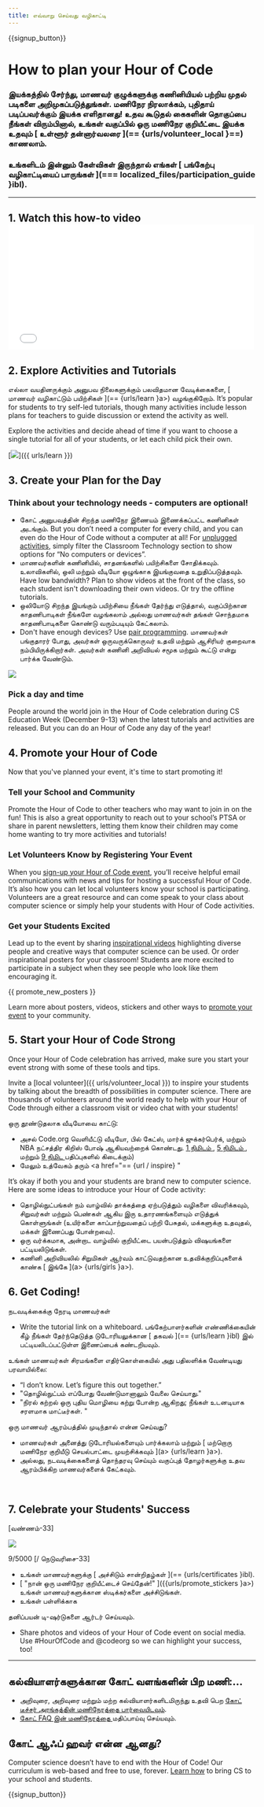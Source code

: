 ```yaml
---
title: எவ்வாறு செய்வது வழிகாட்டி
---
```


{{signup_button}}

# How to plan your Hour of Code

### இயக்கத்தில் சேர்ந்து, மாணவர் குழுக்களுக்கு கணினியியல் பற்றிய முதல் படிகளை அறிமுகப்படுத்துங்கள். மணிநேர நிரலாக்கம், புதிதாய் படிப்பவர்க்கும் இயக்க எளிதானது! உதவ கூடுதல் கைகளின் தொகுப்பை நீங்கள் விரும்பினால், உங்கள் வகுப்பில் ஒரு மணிநேர குறியீட்டை இயக்க உதவும் [ உள்ளூர் தன்னார்வலரை ](== {urls/volunteer_local }==) காணலாம்.

### உங்களிடம் இன்னும் கேள்விகள் இருந்தால் எங்கள் [ பங்கேற்பு வழிகாட்டியைப் பாருங்கள் ](=== localized_files/participation_guide }ibl).

***

## 1. Watch this how-to video <iframe width="500" height="255" src="//www.youtube.com/embed/SrnvvWDm73k" frameborder="0" allowfullscreen mark="crwd-mark"></iframe>

## 2. Explore Activities and Tutorials

எல்லா வயதினருக்கும் அனுபவ நிலைகளுக்கும் பலவிதமான வேடிக்கைகளை, [ மாணவர் வழிகாட்டும் பயிற்சிகள் ](== {urls/learn }a>) வழங்குகிறோம். It’s popular for students to try self-led tutorials, though many activities include lesson plans for teachers to guide discussion or extend the activity as well.

Explore the activities and decide ahead of time if you want to choose a single tutorial for all of your students, or let each child pick their own.

[<img src="/images/fit-700/tutorials.png" />]({{ urls/learn }})

## 3. Create your Plan for the Day

### Think about your technology needs - computers are optional!

- கோட் அனுபவத்தின் சிறந்த மணிநேர இணையம் இணைக்கப்பட்ட கணினிகள் அடங்கும். But you don’t need a computer for every child, and you can even do the Hour of Code without a computer at all! For [unplugged activities](/learn), simply filter the Classroom Technology section to show options for “No computers or devices”.
- மாணவர்களின் கணினியில், சாதனங்களில் பயிற்சிகளை சோதிக்கவும். உலாவிகளில், ஒலி மற்றும் வீடியோ ஒழுங்காக இயங்குவதை உறுதிப்படுத்தவும். Have low bandwidth? Plan to show videos at the front of the class, so each student isn't downloading their own videos. Or try the offline tutorials.
- ஒலியோடு சிறந்த இயங்கும் பயிற்சியை நீங்கள் தேர்ந்து எடுத்தால், வகுப்பிற்கான காதணிபாடிகள் நீங்களே வழங்கலாம் அல்லது மாணவர்கள் தங்கள் சொந்தமாக காதணிபாடிகளை கொண்டு வரும்படியும் கேட்கலாம்.
- Don't have enough devices? Use [pair programming](https://www.youtube.com/watch?v=vgkahOzFH2Q). மாணவர்கள் பங்குதாரர் போது, அவர்கள் ஒருவருக்கொருவர் உதவி மற்றும் ஆசிரியர் குறைவாக நம்பியிருக்கிறார்கள். அவர்கள் கணினி அறிவியல் சமூக மற்றும் கூட்டு என்று பார்க்க வேண்டும்.

<img src="/images/fit-350/group_ipad.jpg" />

### Pick a day and time

People around the world join in the Hour of Code celebration during CS Education Week (December 9-13) when the latest tutorials and activities are released. But you can do an Hour of Code any day of the year!

## 4. Promote your Hour of Code

Now that you've planned your event, it's time to start promoting it!

### Tell your School and Community

Promote the Hour of Code to other teachers who may want to join in on the fun! This is also a great opportunity to reach out to your school’s PTSA or share in parent newsletters, letting them know their children may come home wanting to try more activities and tutorials!

### Let Volunteers Know by Registering Your Event

When you [sign-up your Hour of Code event](/), you’ll receive helpful email communications with news and tips for hosting a successful Hour of Code. It’s also how you can let local volunteers know your school is participating. Volunteers are a great resource and can come speak to your class about computer science or simply help your students with Hour of Code activities.

### Get your Students Excited

Lead up to the event by sharing [inspirational videos](/promote/resources) highlighting diverse people and creative ways that computer science can be used. Or order inspirational posters for your classroom! Students are more excited to participate in a subject when they see people who look like them encouraging it.

{{ promote_new_posters }}

Learn more about posters, videos, stickers and other ways to [promote your event](/promote/resources#posters) to your community.

## 5. Start your Hour of Code Strong

Once your Hour of Code celebration has arrived, make sure you start your event strong with some of these tools and tips.

Invite a [local volunteer]({{ urls/volunteer_local }}) to inspire your students by talking about the breadth of possibilities in computer science. There are thousands of volunteers around the world ready to help with your Hour of Code through either a classroom visit or video chat with your students!

ஒரு தூண்டுதலாக வீடியோவை காட்டு:

- அசல் Code.org வெளியீட்டு வீடியோ, பில் கேட்ஸ், மார்க் ஜுக்கர்பெர்க், மற்றும் NBA நட்சத்திர கிறிஸ் போஷ் ஆகியவற்றைக் கொண்டது. [ 1 நிமிடம் ](https://www.youtube.com/watch?v=qYZF6oIZtfc), <a href = "https://www.youtube.com/watch?v = nKIu9yen5nc "> 5 நிமிடம் </a>, மற்றும் [ 9 நிமிட ](https://www.youtube.com/watch?v=dU1xS07N-FA) பதிப்புகளில் கிடைக்கும்)
- மேலும் உத்வேகம் தரும் <a href="== {url / inspire} "

It’s okay if both you and your students are brand new to computer science. Here are some ideas to introduce your Hour of Code activity:

- தொழில்நுட்பங்கள் நம் வாழ்வில் தாக்கத்தை ஏற்படுத்தும் வழிகளை விவரிக்கவும், சிறுவர்கள் மற்றும் பெண்கள் ஆகிய இரு உதாரணங்களையும் எடுத்துக் கொள்ளுங்கள் (உயிர்களை காப்பாற்றுவதைப் பற்றி பேசுதல், மக்களுக்கு உதவுதல், மக்கள் இணைப்பது போன்றவை).
- ஒரு வர்க்கமாக, அன்றாட வாழ்வில் குறியீட்டை பயன்படுத்தும் விஷயங்களை பட்டியலிடுங்கள்.
- கணினி அறிவியலில் சிறுமிகள் ஆர்வம் காட்டுவதற்கான உதவிக்குறிப்புகளைக் காண்க [ இங்கே ](a> {urls/girls }a>).


## 6. Get Coding!

நடவடிக்கைக்கு நேரடி மாணவர்கள்

- Write the tutorial link on a whiteboard. பங்கேற்பாளர்களின் எண்ணிக்கையின் கீழ் நீங்கள் தேர்ந்தெடுத்த டுடோரியலுக்கான [ தகவல் ](== {urls/learn }ibl) இல் பட்டியலிடப்பட்டுள்ள இணைப்பைக் கண்டறியவும்.

உங்கள் மாணவர்கள் சிரமங்களை எதிர்கொள்கையில் அது பதிலளிக்க வேண்டியது பரவாயில்லை:

- “I don’t know. Let’s figure this out together.”
- "தொழில்நுட்பம் எப்போது வேண்டுமானாலும் வேலை செய்யாது."
- "நிரல் கற்றல் ஒரு புதிய மொழியை கற்று போன்ற ஆகிறது; நீங்கள் உடனடியாக சரளமாக மாட்டீர்கள். "

ஒரு மாணவர் ஆரம்பத்தில் முடிந்தால் என்ன செய்வது?

- மாணவர்கள் அனைத்து டுடோரியல்களையும் பார்க்கலாம் மற்றும் [ மற்றொரு மணிநேர குறியீடு செயல்பாட்டை முயற்சிக்கவும் ](a> {urls/learn }a>).
- அல்லது, நடவடிக்கைகளைத் தொந்தரவு செய்யும் வகுப்புத் தோழர்களுக்கு உதவ ஆரம்பிக்கிற மாணவர்களைக் கேட்கவும்.

<p style="clear:both">&nbsp;</p>

## 7. Celebrate your Students' Success

[வண்ணம்-33]

<img src="/images/fit-300/boy-certificate.jpg" />

9/5000 [/ நெடுவரிசை-33]

- உங்கள் மாணவர்களுக்கு [ அச்சிடும் சான்றிதழ்கள் ](== {urls/certificates }ibl).
- [ "நான் ஒரு மணிநேர குறியீட்டைச் செய்தேன்!" ]({{urls/promote_stickers }a>) உங்கள் மாணவர்களுக்கான ஸ்டிக்கர்களை அச்சிடுங்கள்.
- உங்கள் பள்ளிக்காக

 தனிப்பயன் டி-ஷர்டுகளை ஆர்டர் செய்யவும்.</li> 
  
  - Share photos and videos of your Hour of Code event on social media. Use #HourOfCode and @codeorg so we can highlight your success, too!</ul> 



----



## கல்வியாளர்களுக்கான கோட் வளங்களின் பிற மணி:...

- அறிவுரை, அறிவுரை மற்றும் மற்ற கல்வியாளர்களிடமிருந்து உதவி பெற [ கோட் டீச்சர் அரங்கத்தின் மணிநேரத்தை பார்வையிடவும்](http://forum.code.org/c/plc/hour-of-code).
- [ கோட் FAQ இன் மணிநேரத்தை ](https://support.code.org/hc/en-us/categories/200147083-Hour-of-Code) மதிப்பாய்வு செய்யவும்.



## கோட் ஆஃப் ஹவர் என்ன ஆனது?

Computer science doesn’t have to end with the Hour of Code! Our curriculum is web-based and free to use, forever. [Learn how](/beyond) to bring CS to your school and students.

{{signup_button}}

